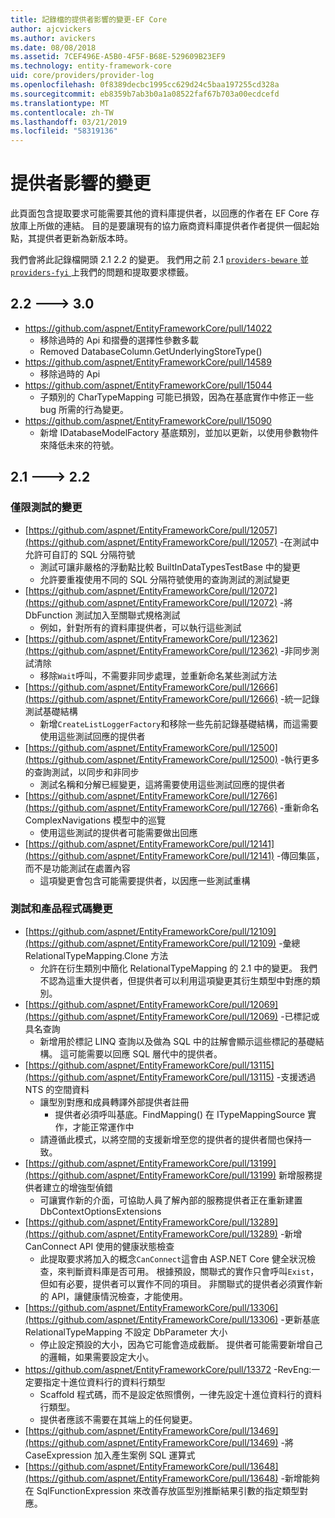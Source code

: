 ```yaml
---
title: 記錄檔的提供者影響的變更-EF Core
author: ajcvickers
ms.author: avickers
ms.date: 08/08/2018
ms.assetid: 7CEF496E-A5B0-4F5F-B68E-529609B23EF9
ms.technology: entity-framework-core
uid: core/providers/provider-log
ms.openlocfilehash: 0f8389decbc1995cc629d24c5baa197255cd328a
ms.sourcegitcommit: eb8359b7ab3b0a1a08522faf67b703a00ecdcefd
ms.translationtype: MT
ms.contentlocale: zh-TW
ms.lasthandoff: 03/21/2019
ms.locfileid: "58319136"
---
```

# <a name="provider-impacting-changes"></a>提供者影響的變更

此頁面包含提取要求可能需要其他的資料庫提供者，以回應的作者在 EF Core 存放庫上所做的連結。 目的是要讓現有的協力廠商資料庫提供者作者提供一個起始點，其提供者更新為新版本時。

我們會將此記錄檔開頭 2.1 2.2 的變更。 我們用之前 2.1 [ `providers-beware` ](https://github.com/aspnet/EntityFrameworkCore/labels/providers-beware)並[ `providers-fyi` ](https://github.com/aspnet/EntityFrameworkCore/labels/providers-fyi)上我們的問題和提取要求標籤。

## <a name="22-----30"></a>2.2 ---> 3.0

* https://github.com/aspnet/EntityFrameworkCore/pull/14022
  * 移除過時的 Api 和摺疊的選擇性參數多載
  * Removed DatabaseColumn.GetUnderlyingStoreType()
* https://github.com/aspnet/EntityFrameworkCore/pull/14589
  * 移除過時的 Api
* https://github.com/aspnet/EntityFrameworkCore/pull/15044
  * 子類別的 CharTypeMapping 可能已損毀，因為在基底實作中修正一些 bug 所需的行為變更。
* https://github.com/aspnet/EntityFrameworkCore/pull/15090
  * 新增 IDatabaseModelFactory 基底類別，並加以更新，以使用參數物件來降低未來的符號。

## <a name="21-----22"></a>2.1 ---> 2.2

### <a name="test-only-changes"></a>僅限測試的變更

* [https://github.com/aspnet/EntityFrameworkCore/pull/12057](https://github.com/aspnet/EntityFrameworkCore/pull/12057) -在測試中允許可自訂的 SQL 分隔符號
  * 測試可讓非嚴格的浮動點比較 BuiltInDataTypesTestBase 中的變更
  * 允許要重複使用不同的 SQL 分隔符號使用的查詢測試的測試變更
* [https://github.com/aspnet/EntityFrameworkCore/pull/12072](https://github.com/aspnet/EntityFrameworkCore/pull/12072) -將 DbFunction 測試加入至關聯式規格測試
  * 例如，針對所有的資料庫提供者，可以執行這些測試
* [https://github.com/aspnet/EntityFrameworkCore/pull/12362](https://github.com/aspnet/EntityFrameworkCore/pull/12362) -非同步測試清除
  * 移除`Wait`呼叫，不需要非同步處理，並重新命名某些測試方法
* [https://github.com/aspnet/EntityFrameworkCore/pull/12666](https://github.com/aspnet/EntityFrameworkCore/pull/12666) -統一記錄測試基礎結構
  * 新增`CreateListLoggerFactory`和移除一些先前記錄基礎結構，而這需要使用這些測試回應的提供者
* [https://github.com/aspnet/EntityFrameworkCore/pull/12500](https://github.com/aspnet/EntityFrameworkCore/pull/12500) -執行更多的查詢測試，以同步和非同步
  * 測試名稱和分解已經變更，這將需要使用這些測試回應的提供者
* [https://github.com/aspnet/EntityFrameworkCore/pull/12766](https://github.com/aspnet/EntityFrameworkCore/pull/12766) -重新命名 ComplexNavigations 模型中的巡覽
  * 使用這些測試的提供者可能需要做出回應
* [https://github.com/aspnet/EntityFrameworkCore/pull/12141](https://github.com/aspnet/EntityFrameworkCore/pull/12141) -傳回集區，而不是功能測試在處置內容
  * 這項變更會包含可能需要提供者，以因應一些測試重構


### <a name="test-and-product-code-changes"></a>測試和產品程式碼變更

* [https://github.com/aspnet/EntityFrameworkCore/pull/12109](https://github.com/aspnet/EntityFrameworkCore/pull/12109) -彙總 RelationalTypeMapping.Clone 方法
  * 允許在衍生類別中簡化 RelationalTypeMapping 的 2.1 中的變更。 我們不認為這重大提供者，但提供者可以利用這項變更其衍生類型中對應的類別。
* [https://github.com/aspnet/EntityFrameworkCore/pull/12069](https://github.com/aspnet/EntityFrameworkCore/pull/12069) -已標記或具名查詢
  * 新增用於標記 LINQ 查詢以及做為 SQL 中的註解會顯示這些標記的基礎結構。 這可能需要以回應 SQL 層代中的提供者。
* [https://github.com/aspnet/EntityFrameworkCore/pull/13115](https://github.com/aspnet/EntityFrameworkCore/pull/13115) -支援透過 NTS 的空間資料
  * 讓型別對應和成員轉譯外部提供者註冊
    * 提供者必須呼叫基底。FindMapping() 在 ITypeMappingSource 實作，才能正常運作中
  * 請遵循此模式，以將空間的支援新增至您的提供者的提供者間也保持一致。
* [https://github.com/aspnet/EntityFrameworkCore/pull/13199](https://github.com/aspnet/EntityFrameworkCore/pull/13199) 新增服務提供者建立的增強型偵錯
  * 可讓實作新的介面，可協助人員了解內部的服務提供者正在重新建置 DbContextOptionsExtensions
* [https://github.com/aspnet/EntityFrameworkCore/pull/13289](https://github.com/aspnet/EntityFrameworkCore/pull/13289) -新增 CanConnect API 使用的健康狀態檢查
  * 此提取要求將加入的概念`CanConnect`這會由 ASP.NET Core 健全狀況檢查，來判斷資料庫是否可用。 根據預設，關聯式的實作只會呼叫`Exist`，但如有必要，提供者可以實作不同的項目。 非關聯式的提供者必須實作新的 API，讓健康情況檢查，才能使用。
* [https://github.com/aspnet/EntityFrameworkCore/pull/13306](https://github.com/aspnet/EntityFrameworkCore/pull/13306) -更新基底 RelationalTypeMapping 不設定 DbParameter 大小
  * 停止設定預設的大小，因為它可能會造成截斷。 提供者可能需要新增自己的邏輯，如果需要設定大小。
* https://github.com/aspnet/EntityFrameworkCore/pull/13372 -RevEng:一定要指定十進位資料行的資料行類型
  * Scaffold 程式碼，而不是設定依照慣例，一律先設定十進位資料行的資料行類型。
  * 提供者應該不需要在其端上的任何變更。
* [https://github.com/aspnet/EntityFrameworkCore/pull/13469](https://github.com/aspnet/EntityFrameworkCore/pull/13469) -將 CaseExpression 加入產生案例 SQL 運算式
* [https://github.com/aspnet/EntityFrameworkCore/pull/13648](https://github.com/aspnet/EntityFrameworkCore/pull/13648) -新增能夠在 SqlFunctionExpression 來改善存放區型別推斷結果引數的指定類型對應。

